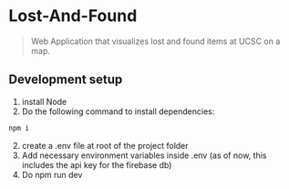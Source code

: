 # Lost-And-Found
> Web Application that visualizes lost and found items at UCSC on a map.


## Development setup
1. install Node
2. Do the following command to install dependencies:
```sh
npm i
```
2. create a .env file at root of the project folder
3. Add necessary environment variables inside .env (as of now, this includes the api key for the firebase db)
4. Do npm run dev